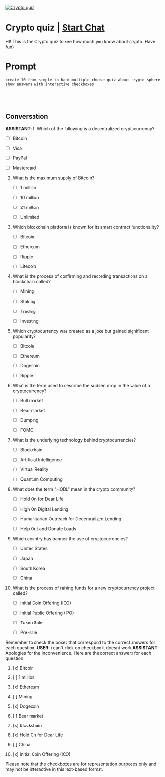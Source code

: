
[![Crypto quiz](https://flow-prompt-covers.s3.us-west-1.amazonaws.com/icon/cute/cute_1.png)](https://gptcall.net/chat.html?data=%7B%22contact%22%3A%7B%22id%22%3A%22OwCuPVazy8pETtchA69D8%22%2C%22flow%22%3Atrue%7D%7D)
# Crypto quiz | [Start Chat](https://gptcall.net/chat.html?data=%7B%22contact%22%3A%7B%22id%22%3A%22OwCuPVazy8pETtchA69D8%22%2C%22flow%22%3Atrue%7D%7D)
HI! This is the Crypto quiz to see how much you know about crypto. Have fun)

# Prompt

```
create 10 from simple to hard multiple choise quiz about crypto sphere 
show answers with interactive checkboxes





```

## Conversation

**ASSISTANT**: 1. Which of the following is a decentralized cryptocurrency?

   - [ ] Bitcoin

   - [ ] Visa

   - [ ] PayPal

   - [ ] Mastercard



2. What is the maximum supply of Bitcoin?

   - [ ] 1 million

   - [ ] 10 million

   - [ ] 21 million

   - [ ] Unlimited



3. Which blockchain platform is known for its smart contract functionality?

   - [ ] Bitcoin

   - [ ] Ethereum

   - [ ] Ripple

   - [ ] Litecoin



4. What is the process of confirming and recording transactions on a blockchain called?

   - [ ] Mining

   - [ ] Staking

   - [ ] Trading

   - [ ] Investing



5. Which cryptocurrency was created as a joke but gained significant popularity?

   - [ ] Bitcoin

   - [ ] Ethereum

   - [ ] Dogecoin

   - [ ] Ripple



6. What is the term used to describe the sudden drop in the value of a cryptocurrency?

   - [ ] Bull market

   - [ ] Bear market

   - [ ] Dumping

   - [ ] FOMO



7. What is the underlying technology behind cryptocurrencies?

   - [ ] Blockchain

   - [ ] Artificial Intelligence

   - [ ] Virtual Reality

   - [ ] Quantum Computing



8. What does the term "HODL" mean in the crypto community?

   - [ ] Hold On for Dear Life

   - [ ] High On Digital Lending

   - [ ] Humanitarian Outreach for Decentralized Lending

   - [ ] Help Out and Donate Loads



9. Which country has banned the use of cryptocurrencies?

   - [ ] United States

   - [ ] Japan

   - [ ] South Korea

   - [ ] China



10. What is the process of raising funds for a new cryptocurrency project called?

    - [ ] Initial Coin Offering (ICO)

    - [ ] Initial Public Offering (IPO)

    - [ ] Token Sale

    - [ ] Pre-sale



Remember to check the boxes that correspond to the correct answers for each question.
**USER**: i can`t click on checkbox it doesnt work
**ASSISTANT**: Apologies for the inconvenience. Here are the correct answers for each question:



1. [x] Bitcoin

2. [ ] 1 million

3. [x] Ethereum

4. [ ] Mining

5. [x] Dogecoin

6. [ ] Bear market

7. [x] Blockchain

8. [x] Hold On for Dear Life

9. [ ] China

10. [x] Initial Coin Offering (ICO)



Please note that the checkboxes are for representation purposes only and may not be interactive in this text-based format.


